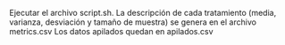 Ejecutar el archivo script.sh.
La descripción de cada tratamiento (media, varianza, desviación y tamaño de muestra) se genera en el archivo metrics.csv
Los datos apilados quedan en apilados.csv